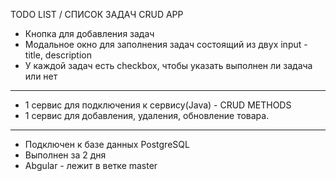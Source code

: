 TODO LIST / СПИСОК ЗАДАЧ
CRUD APP

- Кнопка для добавления задач
- Модальное окно для заполнения задач состоящий из двух input - title, description
- У каждой задач есть checkbox, чтобы указать выполнен ли задача или нет
---------------------
- 1 сервис для подключения к сервису(Java) - CRUD METHODS
- 1 сервис для добавления, удаления, обновление товара.
---------------------
- Подключен к базе данных PostgreSQL
- Выполнен за 2 дня
- Abgular - лежит в ветке master
